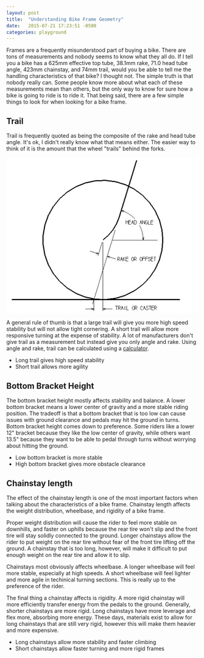 ```yaml
---
layout: post
title:  "Understanding Bike Frame Geometry"
date:   2015-07-21 17:23:51 -0500
categories: playground
---
```


Frames are a frequently misunderstood part of buying a bike.
There are tons of measurements and nobody seems to know what
they all do. If I tell you a bike has a 625mm effective top
tube, 38.1mm rake, 71.0 head tube angle, 423mm chainstay,
and 74mm trail, would you be able to tell me the handling
characteristics of that bike? I thought not. The simple truth
is that nobody really can. Some people know more about what
each of these measurements mean than others, but the only way
to know for sure how a bike is going to ride is to ride it.
That being said, there are a few simple things to look for
when looking for a bike frame.

## Trail

Trail is frequently quoted as being the composite of the rake
and head tube angle. It's ok, I didn't really know what that
means either. The easier way to think of it is the amount that
the wheel "trails" behind the forks.

![](/assets/FGEOM.jpg)

A general rule of thumb is that a large trail will give you
more high speed stability but will not allow tight cornering.
A short trail will allow more responsive turning at the expense
of stability. A lot of manufacturers don't give trail
as a measurement but instead give you only angle and rake.
Using angle and rake, trail can be calculated using a
[calculator](http://yojimg.net/bike/web_tools/trailcalc.php).

* Long trail gives high speed stability
* Short trail allows more agility

## Bottom Bracket Height

The bottom bracket height mostly affects stability and
balance. A lower bottom bracket means a lower center of gravity
and a more stable riding position. The tradeoff is that
a bottom bracket that is too low can cause issues with ground
clearance and pedals may hit the ground in turns. Bottom bracket
height comes down to preference. Some riders like a lower 12"
bracket because they like the low center of gravity, while
others want 13.5" because they want to be able to pedal through
turns without worrying about hitting the ground.

* Low bottom bracket is more stable
* High bottom bracket gives more obstacle clearance

## Chainstay length

The effect of the chainstay length is one of the most important
factors when talking about the characteristics of a bike frame.
Chainstay length affects the weight distribution, wheelbase,
and rigidity of a bike frame.

Proper weight distribution will cause the rider to feel more
stable on downhills, and faster on uphills because the rear tire
won't slip and the front tire will stay solidly connected to
the ground. Longer chainstays allow the rider to put weight on the
rear tire without fear of the front tire lifting off the ground.
A chainstay that is too long, however, will make it difficult to
put enough weight on the rear tire and allow it to slip.

Chainstays most obviously affects wheelbase. A longer wheelbase
will feel more stable, especially at high speeds. A short wheelbase
will feel lighter and more agile in techinical turning sections.
This is really up to the preference of the rider.

The final thing a chainstay affects is rigidity. A more rigid
chainstay will more efficiently transfer energy from the pedals
to the ground. Generally, shorter chainstays are more rigid.
Long chainstays have more leverage and flex more, absorbing more
energy. These days, materials exist to allow for long chainstays
that are still very rigid, however this will make them heavier
and more expensive.

* Long chainstays allow more stability and faster climbing
* Short chainstays allow faster turning and more rigid frames
